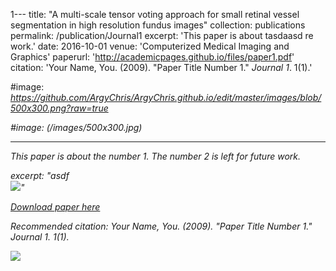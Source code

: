 1---
title: "A multi-scale tensor voting approach for small retinal vessel segmentation in high resolution fundus images"
collection: publications
permalink: /publication/Journal1
excerpt: 'This paper is about tasdaasd re work.'
date: 2016-10-01
venue: 'Computerized Medical Imaging and Graphics'
paperurl: 'http://academicpages.github.io/files/paper1.pdf'
citation: 'Your Name, You. (2009). &quot;Paper Title Number 1.&quot; <i>Journal 1</i>. 1(1).'

#image: <i>https://github.com/ArgyChris/ArgyChris.github.io/edit/master/images/blob/500x300.png?raw=true<i>

#image: (/images/500x300.jpg)

---
This paper is about the number 1. The number 2 is left for future work.

excerpt: "asdf <br/><img src='/images/500x300.png'>"

[Download paper here](http://academicpages.github.io/files/paper1.pdf)

Recommended citation: Your Name, You. (2009). "Paper Title Number 1." <i>Journal 1</i>. 1(1).


![](https://argychris.github.io/images/500x300.jpg)
